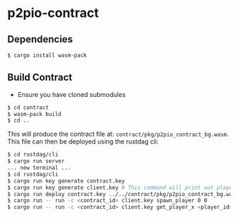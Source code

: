 # p2pio-contract
## Dependencies
```sh
$ cargo install wasm-pack
```
## Build Contract
* Ensure you have cloned submodules
```sh
$ cd contract
$ wasm-pack build
$ cd ..
```
This will produce the contract file at: `contract/pkg/p2pio_contract_bg.wasm`.
This file can then be deployed using the rustdag cli:
```sh
$ cd rustdag/cli
$ cargo run server
... new terminal ...
$ cd rustdag/cli
$ cargo run key generate contract.key
$ cargo run key generate client.key # This command will print out player_id
$ cargo run deploy contract.key ../../contract/pkg/p2pio_contract_bg.wasm # This command will print out contract_id
$ cargo run -- run -c <contract_id> client.key spawn_player 0 0
$ cargo run -- run -c <contract_id> client.key get_player_x <player_id>
```
